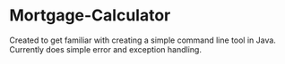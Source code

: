 # Mortgage-Calculator
Created to get familiar with creating a simple command line tool in Java.
Currently does simple error and exception handling.
